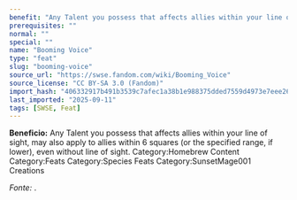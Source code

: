 ```yaml
---
benefit: "Any Talent you possess that affects allies within your line of sight, may also apply to allies within 6 squares (or the specified range, if lower), even without line of sight. Category:Homebrew Content Category:Feats Category:Species Feats Category:SunsetMage001 Creations"
prerequisites: ""
normal: ""
special: ""
name: "Booming Voice"
type: "feat"
slug: "booming-voice"
source_url: "https://swse.fandom.com/wiki/Booming_Voice"
source_license: "CC BY-SA 3.0 (Fandom)"
import_hash: "406332917b491b3539c7afec1a38b1e988375dded7559d4973e7eee26f870994"
last_imported: "2025-09-11"
tags: [SWSE, Feat]
---
```

**Beneficio:** Any Talent you possess that affects allies within your line of sight, may also apply to allies within 6 squares (or the specified range, if lower), even without line of sight. Category:Homebrew Content Category:Feats Category:Species Feats Category:SunsetMage001 Creations

*Fonte:* .